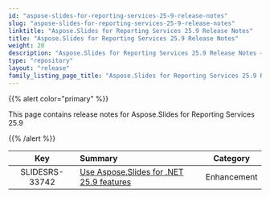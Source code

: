 ```yaml
---
id: "aspose-slides-for-reporting-services-25-9-release-notes"
slug: "aspose-slides-for-reporting-services-25-9-release-notes"
linktitle: "Aspose.Slides for Reporting Services 25.9 Release Notes"
title: "Aspose.Slides for Reporting Services 25.9 Release Notes"
weight: 20
description: "Aspose.Slides for Reporting Services 25.9 Release Notes – the latest updates and fixes."
type: "repository"
layout: "release"
family_listing_page_title: "Aspose.Slides for Reporting Services 25.9 Release Notes"
---
```


{{% alert color="primary" %}} 

This page contains release notes for Aspose.Slides for Reporting Services 25.9

{{% /alert %}} 

|**Key** |**Summary** |**Category** |
| :-: | :- | :-: |
|SLIDESRS-33742|[Use Aspose.Slides for .NET 25.9 features](/slides/net/release-notes/2025/aspose-slides-for-net-25-9-release-notes/)|Enhancement|


